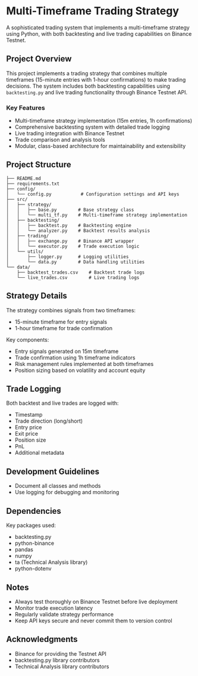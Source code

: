 # Multi-Timeframe Trading Strategy

A sophisticated trading system that implements a multi-timeframe strategy using Python, with both backtesting and live trading capabilities on Binance Testnet.

## Project Overview

This project implements a trading strategy that combines multiple timeframes (15-minute entries with 1-hour confirmations) to make trading decisions. The system includes both backtesting capabilities using `backtesting.py` and live trading functionality through Binance Testnet API.

### Key Features

- Multi-timeframe strategy implementation (15m entries, 1h confirmations)
- Comprehensive backtesting system with detailed trade logging
- Live trading integration with Binance Testnet
- Trade comparison and analysis tools
- Modular, class-based architecture for maintainability and extensibility

## Project Structure

```
├── README.md
├── requirements.txt
├── config/
│   └── config.py           # Configuration settings and API keys
├── src/
│   ├── strategy/
│   │   ├── base.py        # Base strategy class
│   │   └── multi_tf.py    # Multi-timeframe strategy implementation
│   ├── backtesting/
│   │   ├── backtest.py    # Backtesting engine
│   │   └── analyzer.py    # Backtest results analysis
│   ├── trading/
│   │   ├── exchange.py    # Binance API wrapper
│   │   └── executor.py    # Trade execution logic
│   └── utils/
│       ├── logger.py      # Logging utilities
│       └── data.py        # Data handling utilities
└── data/
    ├── backtest_trades.csv    # Backtest trade logs
    └── live_trades.csv        # Live trading logs

```


## Strategy Details

The strategy combines signals from two timeframes:
- 15-minute timeframe for entry signals
- 1-hour timeframe for trade confirmation

Key components:
- Entry signals generated on 15m timeframe
- Trade confirmation using 1h timeframe indicators
- Risk management rules implemented at both timeframes
- Position sizing based on volatility and account equity

## Trade Logging

Both backtest and live trades are logged with:
- Timestamp
- Trade direction (long/short)
- Entry price
- Exit price
- Position size
- PnL
- Additional metadata

## Development Guidelines

- Document all classes and methods
- Use logging for debugging and monitoring

## Dependencies

Key packages used:
- backtesting.py
- python-binance
- pandas
- numpy
- ta (Technical Analysis library)
- python-dotenv

## Notes

- Always test thoroughly on Binance Testnet before live deployment
- Monitor trade execution latency
- Regularly validate strategy performance
- Keep API keys secure and never commit them to version control



## Acknowledgments

- Binance for providing the Testnet API
- backtesting.py library contributors
- Technical Analysis library contributors 
